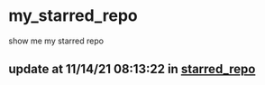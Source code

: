 # my_starred_repo
show me my starred repo

update at 11/14/21 08:13:22 in [starred_repo](./index.html)
---

